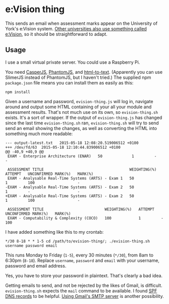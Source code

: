e:Vision thing
==============

This sends an email when assessment marks appear on the University of York's e:Vision system.
[Other universities also use something called e:Vision](https://www.google.co.uk/search?q=evision), so it should be straightforward to adapt.

Usage
-----

I use a small virtual private server. You could use a Raspberry Pi. 

You need [CasperJS](http://casperjs.org/), [PhantomJS](http://phantomjs.org/), and [html-to-text](https://github.com/werk85/node-html-to-text).
(Apparently you can use SlimerJS instead of PhantomJS, but I haven't tried.)
The supplied npm `package.json` file means you can install them as easily as this:

    npm install

Given a username and password, `evision-thing.js` will log in, navigate around and output some HTML containing of your all your module and assessment results.
That's not much use on its own, so `evision-thing.sh` exists.
It's a sort of wrapper.
If the output of `evision-thing.js` has changed since the last time `evision-thing.sh` ran, `evision-thing.sh` will try to send send an email showing the changes,
as well as converting the HTML into something much more readable:

    --- output-latest.txt	2015-05-18 12:08:20.519006512 +0100
    +++ /dev/fd/63	2015-05-18 12:10:44.839006512 +0100
    @@ -40,9 +40,9 @@
     EXAM - Enterprise Architecture (ENAR)   50             1         -                     -         
     
     ASSESSMENT TITLE                                      WEIGHTING(%)   ATTEMPT   UNCONFIRMED MARK(%)   MARK(%)   
     EXAM - Analysable Real-Time Systems (ARTS) - Exam 1   50             1         100                   -         
    -EXAM - Analysable Real-Time Systems (ARTS) - Exam 2   50             1         -                     -         
    +EXAM - Analysable Real-Time Systems (ARTS) - Exam 2   50             1         100                   -         
     
     ASSESSMENT TITLE                           WEIGHTING(%)   ATTEMPT   UNCONFIRMED MARK(%)   MARK(%)   
     EXAM - Computability & Complexity (COCO)   100            1         -                     100       

I have added something like this to my crontab:

    */30 8-18 * * 1-5 cd /path/to/evision-thing/; ./evision-thing.sh username password email

This runs Monday to Friday (`1-5`), every 30 minutes (`*/30`), from 8am to 6:30pm (`8-18`).
Replace `username`, `password` and `email` with your username, password and email address.

Yes, you have to store your password in plaintext.
That's clearly a bad idea.

Getting emails to send, and not be rejected by the likes of Gmail, is difficult.
`evision-thing.sh` expects the `mail` command to be available.
I found [SPF DNS records](http://en.wikipedia.org/wiki/Sender_Policy_Framework) to be helpful.
[Using Gmail's SMTP server](http://www.leancrew.com/all-this/2014/08/getting-around-a-gmail-restriction/) is another possibility.
